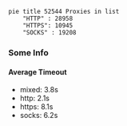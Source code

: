
```mermaid
pie title 52544 Proxies in list
    "HTTP" : 28958
    "HTTPS": 10945
    "SOCKS" : 19208
```

### Some Info
#### Average Timeout

- mixed: 3.8s
- http: 2.1s
- https: 8.1s
- socks: 6.2s